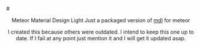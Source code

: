 #<center>Meteor Material Design Light
Just a packaged version of [mdl](http://www.getmdl.io/index.html) for meteor

I created this because others were outdated. I intend to keep this one up to date. If I fail at any point just mention it and I will get it updated asap.